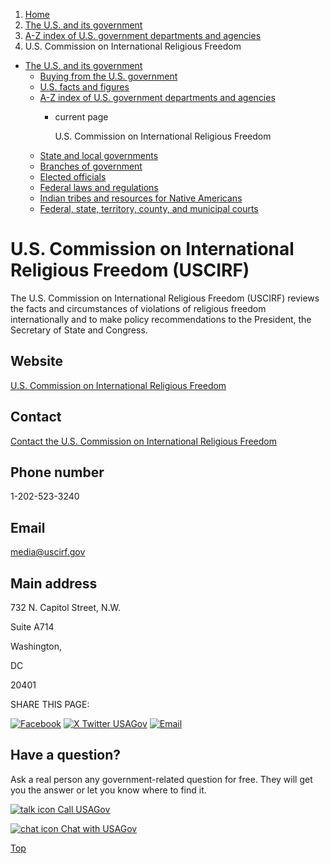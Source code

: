 1. [Home](/)
2. [The U.S. and its government](/about-the-us)
3. [A-Z index of U.S. government departments and agencies](/agency-index)
4. U.S. Commission on International Religious Freedom

* [The U.S. and its government](/about-the-us)
  + [Buying from the U.S. government](/buy-from-government)
  + [U.S. facts and figures](/facts-figures)
  + [A-Z index of U.S. government departments and agencies](/agency-index)
    - current page

      U.S. Commission on International Religious Freedom
  + [State and local governments](/state-local-governments)
  + [Branches of government](/branches-of-government)
  + [Elected officials](/elected-officials)
  + [Federal laws and regulations](/laws-and-regulations)
  + [Indian tribes and resources for Native Americans](/tribes)
  + [Federal, state, territory, county, and municipal courts](/courts)

U.S. Commission on International Religious Freedom
(USCIRF)
===========================================================

The U.S. Commission on International Religious Freedom (USCIRF) reviews the facts and circumstances of violations of religious freedom internationally and to make policy recommendations to the President, the Secretary of State and Congress.

Website
-------

[U.S. Commission on International Religious Freedom](http://www.uscirf.gov/)

Contact
-------

[Contact the U.S. Commission on International Religious Freedom](http://www.uscirf.gov/about-uscirf/contact-us)

Phone number
------------

1-202-523-3240

Email
-----

[media@uscirf.gov](mailto:media@uscirf.gov)

Main address
------------

732 N. Capitol Street, N.W.
  

Suite A714
  

Washington,

DC

20401

SHARE THIS PAGE:

[![Facebook](/themes/custom/usagov/images/social-media-icons/Facebook_Icon.svg)](https://www.facebook.com/sharer/sharer.php?u=https://www.usa.gov/agencies/u-s-commission-on-international-religious-freedom&v=3)
[![X Twitter USAGov](/themes/custom/usagov/images/social-media-icons/X_Twitter_Icon.svg?version=2)](https://twitter.com/intent/tweet?source=webclient&text=https://www.usa.gov/agencies/u-s-commission-on-international-religious-freedom)
[![Email](/themes/custom/usagov/images/social-media-icons/Email_Icon.svg?version=2)](mailto:?subject=https://www.usa.gov/agencies/u-s-commission-on-international-religious-freedom)

Have a question?
----------------

Ask a real person any government-related question for free. They will get you the answer or let you know where to find it.

[![talk icon](/themes/custom/usagov/images/ICONS_talk.png)
Call USAGov](/phone)

[![chat icon](/themes/custom/usagov/images/ICONS_chat.png)
Chat with USAGov](/chat)

[Top](#main-content)